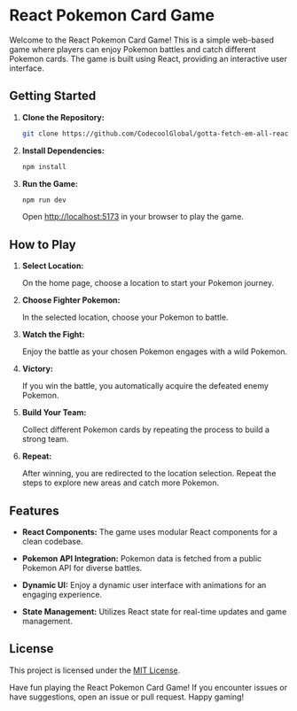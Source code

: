 # React Pokemon Card Game

Welcome to the React Pokemon Card Game! This is a simple web-based game where players can enjoy Pokemon battles and catch different Pokemon cards. The game is built using React, providing an interactive user interface.

## Getting Started

1. **Clone the Repository:**

   ```bash
   git clone https://github.com/CodecoolGlobal/gotta-fetch-em-all-react-zsigray.git
   ```

2. **Install Dependencies:**

   ```bash
   npm install
   ```

3. **Run the Game:**

   ```bash
   npm run dev
   ```

   Open [http://localhost:5173](http://localhost:5173) in your browser to play the game.

## How to Play

1. **Select Location:**

   On the home page, choose a location to start your Pokemon journey.

2. **Choose Fighter Pokemon:**

   In the selected location, choose your Pokemon to battle.

3. **Watch the Fight:**

   Enjoy the battle as your chosen Pokemon engages with a wild Pokemon.

4. **Victory:**

   If you win the battle, you automatically acquire the defeated enemy Pokemon.

5. **Build Your Team:**

   Collect different Pokemon cards by repeating the process to build a strong team.

6. **Repeat:**

    After winning, you are redirected to the location selection. Repeat the steps to explore new areas and catch more Pokemon.

## Features

- **React Components:**
  The game uses modular React components for a clean codebase.

- **Pokemon API Integration:**
  Pokemon data is fetched from a public Pokemon API for diverse battles.

- **Dynamic UI:**
  Enjoy a dynamic user interface with animations for an engaging experience.

- **State Management:**
  Utilizes React state for real-time updates and game management.

## License

This project is licensed under the [MIT License](LICENSE).

Have fun playing the React Pokemon Card Game! If you encounter issues or have suggestions, open an issue or pull request. Happy gaming!